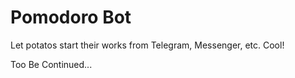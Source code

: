 # Pomodoro Bot

Let potatos start their works from Telegram, Messenger, etc. Cool!

Too Be Continued...
